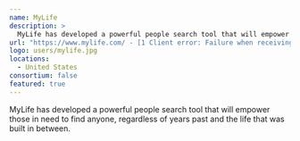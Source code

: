 ```yaml
---
name: MyLife
description: > 
  MyLife has developed a powerful people search tool that will empower those in need to find anyone, regardless of years past and the life that was built in between.
url: "https://www.mylife.com/ - [1 Client error: Failure when receiving data from the peer]"
logo: users/mylife.jpg
locations: 
  - United States
consortium: false
featured: true
---
```


MyLife has developed a powerful people search tool that will empower those in need to find anyone, regardless of years past and the life that was built in between.